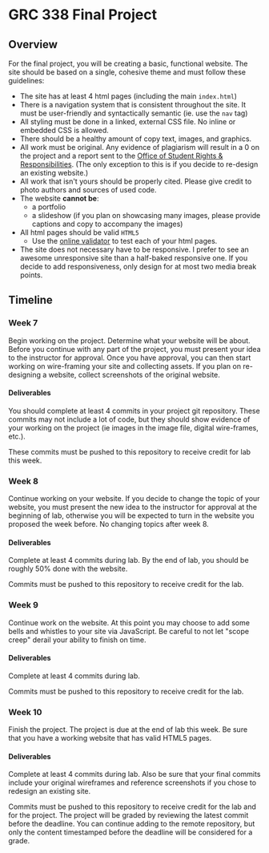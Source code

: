 # GRC 338 Final Project

## Overview
For the final project, you will be creating a basic, functional website. The site should be based on a single, cohesive theme and must follow these guidelines:

- The site has at least 4 html pages (including the main `index.html`)
- There is a navigation system that is consistent throughout the site. It must be user-friendly and syntactically semantic (ie. use the `nav` tag)
- All styling must be done in a linked, external CSS file. No inline or embedded CSS is allowed.
- There should be a healthy amount of copy text, images, and graphics.
- All work must be original. Any evidence of plagiarism will result in a 0 on the project and a report sent to the [Office of Student Rights & Responsibilities](http://www.osrr.calpoly.edu/plagiarism). (The only exception to this is if you decide to re-design an existing website.)
- All work that isn't yours should be properly cited. Please give credit to photo authors and sources of used code.
- The website **cannot be**:
    - a portfolio
    - a slideshow (if you plan on showcasing many images, please provide captions and copy to accompany the images)
- All html pages should be valid `HTML5`
    - Use the [online validator](https://validator.w3.org) to test each of your html pages.
- The site does not necessary have to be responsive. I prefer to see an awesome unresponsive site than a half-baked responsive one. If you decide to add responsiveness, only design for at most two media break points.

## Timeline
### Week 7
Begin working on the project. Determine what your website will be about. Before you continue with any part of the project, you must present your idea to the instructor for approval. Once you have approval, you can then start working on wire-framing your site and collecting assets. If you plan on re-designing a website, collect screenshots of the original website.

#### Deliverables
You should complete at least 4 commits in your project git repository. These commits may not include a lot of code, but they should show evidence of your working on the project (ie images in the image file, digital wire-frames, etc.).

These commits must be pushed to this repository to receive credit for lab this week.

### Week 8
Continue working on your website. If you decide to change the topic of your website, you must present the new idea to the instructor for approval at the beginning of lab, otherwise you will be expected to turn in the website you proposed the week before. No changing topics after week 8.

#### Deliverables
Complete at least 4 commits during lab. By the end of lab, you should be roughly 50% done with the website.

Commits must be pushed to this repository to receive credit for the lab.

### Week 9
Continue work on the website. At this point you may choose to add some bells and whistles to your site via JavaScript. Be careful to not let "scope creep" derail your ability to finish on time.

#### Deliverables
Complete at least 4 commits during lab.

Commits must be pushed to this repository to receive credit for the lab.

### Week 10
Finish the project. The project is due at the end of lab this week. Be sure that you have a working website that has valid HTML5 pages.

#### Deliverables
Complete at least 4 commits during lab. Also be sure that your final commits include your original wireframes and reference screenshots if you chose to redesign an existing site.

Commits must be pushed to this repository to receive credit for the lab and for the project. The project will be graded by reviewing the latest commit before the deadline. You can continue adding to the remote repository, but only the content timestamped before the deadline will be considered for a grade.

